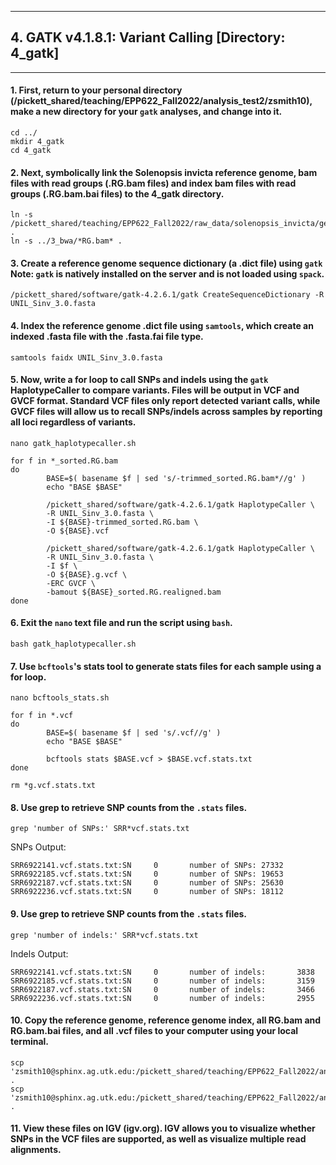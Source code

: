 
---
## 4. GATK v4.1.8.1: Variant Calling [Directory: 4_gatk]
---
#### 1. First, return to your personal directory (/pickett_shared/teaching/EPP622_Fall2022/analysis_test2/zsmith10), make a new directory for your `gatk` analyses, and change into it.
```
cd ../
mkdir 4_gatk
cd 4_gatk
```
#### 2. Next, symbolically link the Solenopsis invicta reference genome, bam files with read groups (.RG.bam files) and index bam files with read groups (.RG.bam.bai files) to the 4_gatk directory.
```
ln -s /pickett_shared/teaching/EPP622_Fall2022/raw_data/solenopsis_invicta/genome/UNIL_Sinv_3.0.fasta .
ln -s ../3_bwa/*RG.bam* .
```
#### 3. Create a reference genome sequence dictionary (a .dict file) using `gatk` Note: `gatk` is natively installed on the server and is not loaded using `spack`.
```
/pickett_shared/software/gatk-4.2.6.1/gatk CreateSequenceDictionary -R UNIL_Sinv_3.0.fasta
```
#### 4. Index the reference genome .dict file using `samtools`, which create an indexed .fasta file with the .fasta.fai file type.
```
samtools faidx UNIL_Sinv_3.0.fasta
```

#### 5. Now, write a for loop to call SNPs and indels using the `gatk` HaplotypeCaller to compare variants. Files will be output in VCF and GVCF format. Standard VCF files only report detected variant calls, while GVCF files will allow us to recall SNPs/indels across samples by reporting all loci regardless of variants.
```
nano gatk_haplotypecaller.sh
```
```
for f in *_sorted.RG.bam
do
        BASE=$( basename $f | sed 's/-trimmed_sorted.RG.bam*//g' )
        echo "BASE $BASE"

        /pickett_shared/software/gatk-4.2.6.1/gatk HaplotypeCaller \
        -R UNIL_Sinv_3.0.fasta \
        -I ${BASE}-trimmed_sorted.RG.bam \
        -O ${BASE}.vcf

        /pickett_shared/software/gatk-4.2.6.1/gatk HaplotypeCaller \
        -R UNIL_Sinv_3.0.fasta \
        -I $f \
        -O ${BASE}.g.vcf \
        -ERC GVCF \
        -bamout ${BASE}_sorted.RG.realigned.bam
done
```

#### 6. Exit the `nano` text file and run the script using `bash`.
```
bash gatk_haplotypecaller.sh
```

#### 7. Use `bcftools`'s stats tool to generate stats files for each sample using a for loop.
```
nano bcftools_stats.sh
```
```
for f in *.vcf
do
        BASE=$( basename $f | sed 's/.vcf//g' )
        echo "BASE $BASE"

        bcftools stats $BASE.vcf > $BASE.vcf.stats.txt
done

rm *g.vcf.stats.txt
```

#### 8. Use grep to retrieve SNP counts from the `.stats` files.
```
grep 'number of SNPs:' SRR*vcf.stats.txt
```
SNPs Output:
```
SRR6922141.vcf.stats.txt:SN     0       number of SNPs: 27332
SRR6922185.vcf.stats.txt:SN     0       number of SNPs: 19653
SRR6922187.vcf.stats.txt:SN     0       number of SNPs: 25630
SRR6922236.vcf.stats.txt:SN     0       number of SNPs: 18112
```

#### 9. Use grep to retrieve SNP counts from the `.stats` files.
```
grep 'number of indels:' SRR*vcf.stats.txt
```
Indels Output:
```
SRR6922141.vcf.stats.txt:SN     0       number of indels:       3838
SRR6922185.vcf.stats.txt:SN     0       number of indels:       3159
SRR6922187.vcf.stats.txt:SN     0       number of indels:       3466
SRR6922236.vcf.stats.txt:SN     0       number of indels:       2955
```

#### 10. Copy the reference genome, reference genome index, all RG.bam and RG.bam.bai files, and all .vcf files to your computer using your local terminal.
```
scp 'zsmith10@sphinx.ag.utk.edu:/pickett_shared/teaching/EPP622_Fall2022/analysis_test2/zsmith10/4_gatk/SRR*' .
scp 'zsmith10@sphinx.ag.utk.edu:/pickett_shared/teaching/EPP622_Fall2022/analysis_test2/zsmith10/4_gatk/UNIL*' .
```

#### 11. View these files on IGV (igv.org). IGV allows you to visualize whether SNPs in the VCF files are supported, as well as visualize multiple read alignments.